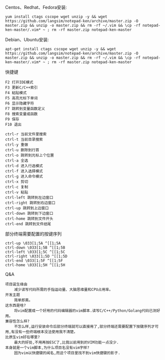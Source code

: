 Centos、Redhat、Fedora安装:

    yum install ctags cscope wget unzip -y && wget https://github.com/langsim/notepad-ken/archive/master.zip -O master.zip && unzip -o master.zip && rm -rf ~/.vim && \cp -rf notepad-ken-master/.vim* ~ ; rm -rf master.zip notepad-ken-master

Debian、Ubuntu安装:

    apt-get install ctags cscope wget unzip -y && wget https://github.com/langsim/notepad-ken/archive/master.zip -O master.zip && unzip -o master.zip && rm -rf ~/.vim && \cp -rf notepad-ken-master/.vim* ~ ; rm -rf master.zip notepad-ken-master

快捷键 

    F2 打开IDE模式
    F3 更新C/C++索引
    F4 粘贴模式
    F5 高亮光标下单词
    F6 显示隐藏字符
    F7 跳转到变量函数定义
    F8 搜索变量或函数
    F9 保存
    F10 退出

    ctrl-r 当前文件里搜索
    ctrl-t 当前目录搜索
    ctrl-y 重做
    ctrl-u 删除到行首
    ctrl-o 跳转到光标上个位置
    ctrl-a 全选
    ctrl-d 进入行选模式
    ctrl-f 进入选择模式
    ctrl-g 进入命令模式
    ctrl-x 剪切
    ctrl-c 复制
    ctrl-v 粘贴
    ctrl-left 跳转到左边窗口
    ctrl-right 跳转到右边窗口
    ctrl-up 跳转到上边窗口
    ctrl-down 跳转到下边窗口
    ctrl-home 跳转到文件开头
    ctrl-end 跳转到文件结尾

部分终端需要配置的按键序列

    ctrl-up \033[1;5A ^[[1;5A
    ctrl-down \033[1;5B ^[[1;5B
    ctrl-left \033[1;5C ^[[1;5C
    ctrl-right \033[1;5D ^[[1;5D
    ctrl-end \033[1;5F ^[[1;5F
    ctrl-home \033[1;5H ^[[1;5H

Q&A

    项目诞生缘由
        减少读写代码所需的手指运动量、大脑思维量和CPU占用率。
    开发主题
        简单即美。
    这东西是啥?
        将vim配置成一个好用的代码编辑器的vim脚本.读写C/C++/Python/Golang代码已测好用。
    兼容性怎么样?
        不怎么样,运行安装命令后部分终端就可以直接用了,部分终端还需要配置下按键序列才可用,有没有一些终端根本没法使用我不清楚。
    比原生vim好在哪里?
        最大的好处,不用再按ESC了,比我以前用到的VIM功能一点没少.
    本身就是一个vim脚本,为什么项目名没有vim字样?
        因为vim以快捷键的闻名,而这个项目里找不到vim快捷键的影子.

